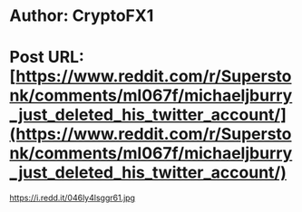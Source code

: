 # Author: CryptoFX1
# Post URL: [https://www.reddit.com/r/Superstonk/comments/ml067f/michaeljburry_just_deleted_his_twitter_account/](https://www.reddit.com/r/Superstonk/comments/ml067f/michaeljburry_just_deleted_his_twitter_account/)


https://i.redd.it/046ly4lsggr61.jpg